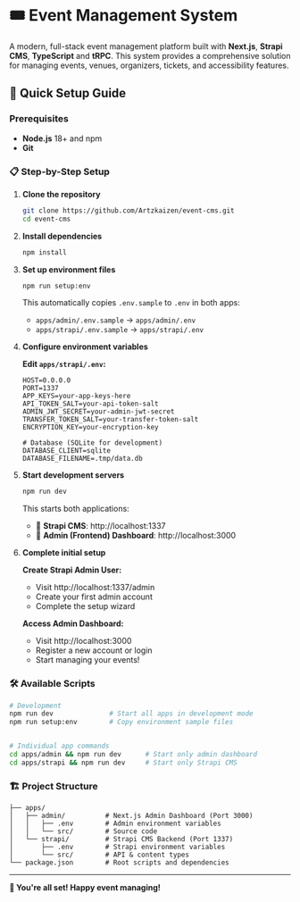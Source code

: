 # 🎟️ Event Management System

A modern, full-stack event management platform built with **Next.js**, **Strapi CMS**, **TypeScript** and **tRPC**. This system provides a comprehensive solution for managing events, venues, organizers, tickets, and accessibility features.

## 🚀 Quick Setup Guide

### Prerequisites

- **Node.js** 18+ and npm
- **Git**

### 📋 Step-by-Step Setup

1. **Clone the repository**

   ```bash
   git clone https://github.com/Artzkaizen/event-cms.git
   cd event-cms
   ```

2. **Install dependencies**

   ```bash
   npm install
   ```

3. **Set up environment files**

   ```bash
   npm run setup:env
   ```

   This automatically copies `.env.sample` to `.env` in both apps:

   - `apps/admin/.env.sample` → `apps/admin/.env`
   - `apps/strapi/.env.sample` → `apps/strapi/.env`

4. **Configure environment variables**

   **Edit `apps/strapi/.env`:**

   ```env
   HOST=0.0.0.0
   PORT=1337
   APP_KEYS=your-app-keys-here
   API_TOKEN_SALT=your-api-token-salt
   ADMIN_JWT_SECRET=your-admin-jwt-secret
   TRANSFER_TOKEN_SALT=your-transfer-token-salt
   ENCRYPTION_KEY=your-encryption-key

   # Database (SQLite for development)
   DATABASE_CLIENT=sqlite
   DATABASE_FILENAME=.tmp/data.db
   ```

5. **Start development servers**

   ```bash
   npm run dev
   ```

   This starts both applications:

   - 🔧 **Strapi CMS**: http://localhost:1337
   - 🎨 **Admin (Frontend) Dashboard**: http://localhost:3000

6. **Complete initial setup**

   **Create Strapi Admin User:**

   - Visit http://localhost:1337/admin
   - Create your first admin account
   - Complete the setup wizard

   **Access Admin Dashboard:**

   - Visit http://localhost:3000
   - Register a new account or login
   - Start managing your events!

### 🛠️ Available Scripts

```bash
# Development
npm run dev              # Start all apps in development mode
npm run setup:env        # Copy environment sample files


# Individual app commands
cd apps/admin && npm run dev      # Start only admin dashboard
cd apps/strapi && npm run dev     # Start only Strapi CMS
```

### 🏗️ Project Structure

```
├── apps/
│   ├── admin/          # Next.js Admin Dashboard (Port 3000)
│   │   ├── .env        # Admin environment variables
│   │   └── src/        # Source code
│   └── strapi/         # Strapi CMS Backend (Port 1337)
│       ├── .env        # Strapi environment variables
│       └── src/        # API & content types
└── package.json        # Root scripts and dependencies
```

---

**🎉 You're all set! Happy event managing!**
